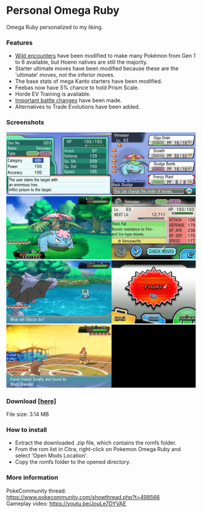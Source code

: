 # Personal Omega Ruby
Omega Ruby personalized to my liking.

### Features
- <a href="https://anoname112.github.io/Personal-Omega-Ruby/">Wild encounters</a> have been modified to make many Pokémon from Gen 1 to 6 available, but Hoenn natives are still the majority.
- Starter ultimate moves have been modified because these are the 'ultimate' moves, not the inferior moves.
- The base stats of mega Kanto starters have been modified.
- Feebas now have 5% chance to hold Prism Scale.
- Horde EV Training is available.
- <a href="https://github.com/Anoname112/Personal-Omega-Ruby/blob/main/Important%20Battles.txt">Important battle changes</a> have been made.
- Alternatives to Trade Evolutions have been added.

### Screenshots
<img src="https://raw.githubusercontent.com/Anoname112/Personal-Omega-Ruby/main/images/FrenzyPlant.png">
<img src="https://raw.githubusercontent.com/Anoname112/Personal-Omega-Ruby/main/images/SpeedBuff.png">
<img src="https://raw.githubusercontent.com/Anoname112/Personal-Omega-Ruby/main/images/WildEncounter.png">
<img src="https://raw.githubusercontent.com/Anoname112/Personal-Omega-Ruby/main/images/TrainerChanges.png">

### Download <a href="https://anoname112.github.io/Personal-Omega-Ruby/PersonalOmegaRuby.zip">[here]</a>
File size: 3.14 MB

### How to install
- Extract the downloaded .zip file, which contains the romfs folder.
- From the rom list in Citra, right-click on Pokemon Omega Ruby and select 'Open Mods Location'.
- Copy the romfs folder to the opened directory.

### More information
PokeCommunity thread: https://www.pokecommunity.com/showthread.php?t=498566<br />
Gameplay video: https://youtu.be/JouLe7DYVAE

<!--
[CENTER][SIZE="5"][B]Personal Omega Ruby[/B][/SIZE]
[SIZE="2"]Omega Ruby personalized to my liking[/SIZE][/CENTER]

[SIZE="4"][B]Introduction[/B][/SIZE]
Omega Ruby is a game that has everything I like. All the Megas, Gengar with Levitate, and no Z-moves or Dynamax. That's why I chose to personalize it. The goal is to make Omega Ruby a more fulfilling experience by improving the game's repeatability and Nuzlocke playthrough with the modified wild encounters.

[SIZE="4"][B]Features[/B][/SIZE]
[LIST]
[*][URL="https://anoname112.github.io/Personal-Omega-Ruby/"]Wild encounters[/URL] have been modified to make many Pokémon from Gen 1 to 6 available, but Hoenn natives are still the majority.
[*]Starter ultimate moves have been modified because these are the 'ultimate' moves, not the inferior moves.
[SPOILER][SIZE="2"]100 Accuracy, no recharge, and added effect.[/SIZE][/SPOILER]
[*]The base stats of mega Kanto starters have been modified.
[SPOILER][B][SIZE="2"]Mega Venusaur:[/B] -10 Attack, +10 Speed
[B]Mega Charizard X:[/B] -10 SpAttack, +10 Speed
[B]Mega Charizard Y:[/B] -10 Attack, +10 Speed
[B]Mega Blastoise:[/B] -10 Attack, +10 Speed[/SIZE][/SPOILER]
[*]Feebas now have 5% chance to hold Prism Scale.
[*]Horde EV Training is available.
[SPOILER][SIZE="2"][B]Route 101:[/B] Zigzagoon, Speed
[B]Route 112:[/B] Machop, Attack
[B]Route 113:[/B] Spinda, SpAttack
[B]Route 116:[/B] Nincada, Defense
[B]Rusturf Tunnel:[/B] Whismur, HP
[B]Petalburg Woods:[/B] Hoppip, SpDefense[/SIZE][/SPOILER]
[*][URL="https://github.com/Anoname112/Personal-Omega-Ruby/blob/main/Important%20Battles.txt"]Important Battle changes[/URL] have been made.
[*]Alternatives to Trade Evolutions have been added.
[SPOILER][SIZE="2"]Poliwhirl → Politoed, Level up holding King's Rock
Kadabra → Alakazam, Level 38
Machoke → Machamp, Level 38
Graveler → Golem, Level 38
Slowpoke → Slowking, Level up holding King's Rock
Haunter → Gengar, Level 38
Onix → Steelix, Level up holding Metal Coat
Rhydon → Rhyperior, Level up holding Protector
Seadra → Kingdra, Level up holding Dragon Scale
Scyther → Scizor, Level up holding Metal Coat
Electabuzz → Electivire, Level up holding Electirizer
Magmar → Magmortar, Level up holding Magmarizer
Porygon → Porygon2, Level up holding Upgrade
Porygon2 → Porygon-Z, Level up holding Dubious Disc
Feebas → Milotic, Level up holding Prism Scale
Dusclops → Dusknoir, Level up holding Reaper Cloth
Clamperl → Huntail, Level up holding Deep Sea Tooth
Clamperl → Gorebyss, Level up holding Deep Sea Scale
Boldore → Gigalith, Level 38
Gurdurr → Conkeldurr, Level 38
Karrablast → Escavalier, Level up with Shelmet in party
Shelmet → Accelgor, Level up with Karrablast in party
Spritzee → Aromatisse, Level up holding Sachet
Swirlix → Slurpuff, Level up holding Whipped Dream
Phantump → Trevenant, Level 32
Pumpkaboo → Gourgeist, Level 32[/SIZE][/SPOILER]
[/LIST]

[SIZE="4"][B]Screenshots[/B][/SIZE]
[SPOILER]Ultimate Moves
[IMG]https://raw.githubusercontent.com/Anoname112/Personal-Omega-Ruby/main/images/FrenzyPlant.png[/IMG]

Kanto Mega Base Stats
[IMG]https://raw.githubusercontent.com/Anoname112/Personal-Omega-Ruby/main/images/SpeedBuff.png[/IMG]

Wild Encounter
[IMG]https://raw.githubusercontent.com/Anoname112/Personal-Omega-Ruby/main/images/WildEncounter.png[/IMG]

Important Battle
[IMG]https://raw.githubusercontent.com/Anoname112/Personal-Omega-Ruby/main/images/TrainerChanges.png[/IMG][/SPOILER]
[SIZE="4"][B]Video[/B][/SIZE]
[SPOILER]Elite Four Rematch
[YOUTUBE]JouLe7DYVAE[/YOUTUBE][/SPOILER]

[SIZE="4"][B]Download [URL="https://anoname112.github.io/Personal-Omega-Ruby/PersonalOmegaRuby.zip"][here][/URL][/B][/SIZE]
[SIZE="2"]File size: 3.14 MB[/SIZE]

[SIZE="4"][B]How to install[/B][/SIZE]
[LIST=1]
[*]Extract the downloaded .zip file, which contains the romfs folder.
[*]From the rom list in Citra, right-click on Pokemon Omega Ruby and select 'Open Mods Location'.
[*]Copy the romfs folder to the opened directory.
[/LIST]

[SIZE="4"][B]Credits[/B][/SIZE]
Kurt for the pk3DS.
-->
